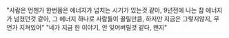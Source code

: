 "사람은 언젠가 한번쯤은 에너지가 넘치는 시기가 있는것 같아, 9년전에 나는 참 에너지가 넘쳤던것 같아, 그 에너지 하나로 사람들이 끌릴만큼, 하지만 지금은 그렇지않지, 무언가 지쳐있어" 
"네가 지금 한 이야기, 안 잊어버릴것 같다, 왠지"
